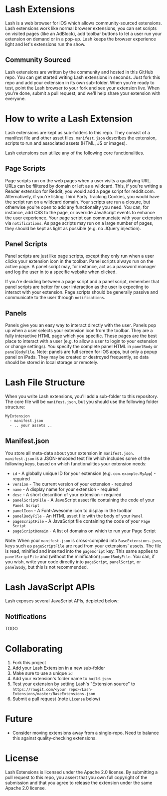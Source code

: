 # Lash Extensions

Lash is a web browser for iOS which allows community-sourced extensions.  Lash extensions work like normal browser extensions, you can set scripts on visited pages (like an AdBlock), add toolbar buttons to let a user run your extension on demand or in a pop-up.  Lash keeps the browser experience light and let's extensions run the show.

## Community Sourced

Lash extensions are written by the community and hosted in this GitHub repo.  You can get started writing Lash extensions in seconds.  Just fork this repo and add your extension in its own sub-folder.  When you're ready to test, point the Lash browser to your fork and see your extension live.  When you're done, submit a pull request, and we'll help share your extension with everyone.

# How to write a Lash Extension

Lash extensions are kept as sub-folders to this repo.  They consist of a manifest file and other asset files.  `manifest.json` describes the extension, scripts to run and associated assets (HTML, JS or images).

Lash extensions can utilize any of the following core functionalities.

## Page Scripts

Page scripts run on the web pages when a user visits a qualifying URL.  URLs can be filitered by domain or left as a wildcard.  This, if you're writing a Reader extension for Reddit, you would add a page script for reddit.com.  Alternatively, if you're listing Third Party Tracking Cookies, you would have the script run on a wildcard domain.  Your scripts are run a closure, but otherwise you're open to add any functionality you need.  You can, for instance, add CSS to the page, or override JavaScript events to enhance the user experience.  Your page script can communciate with your extension via `notifications`.  As page scripts may run on a large number of pages, they should be kept as light as possible (e.g. no JQuery injection).

## Panel Scripts

Panel scripts are just like page scripts, except they only run when a user clicks your extension icon in the toolbar.  Panel scripts always run on the active page.  A panel script may, for instance, act as a password manager and log the user in to a specific website when clicked.

If you're deciding between a page script and a panel script, remember that panel scripts are better for user interaction as the user is expecting to interact with your extension.  Page scripts should be generally passive and communicate to the user through `notifications`.

## Panels

Panels give you an easy way to interact directly with the user.  Panels pop up when a user selects your extension icon from the toolbar.  They are a fully interactive HTML page which you specific.  These pages are the best place to interact with a user (e.g. to allow a user to login to your extension or change settings).  You specify the complete panel HTML in `panelBody` or `panelBodyFile`.  Note: panels are full screen for iOS apps, but only a popup panel on iPads.  They may be created or destroyed frequently, so data should be stored in local storage or remotely.

# Lash File Structure

When you write Lash extensions, you'll add a sub-folder to this repository.  The core file will be `manifest.json`, but you should use the following folder structure:

```sh
MyExtension
  - manifest.json
  - .. your assets ..
```

## Manifest.json

You store all meta-data about your extension in `manifest.json`.  `manifest.json` is a JSON-encoded text file which includes some of the following keys, based on which functionalities your extension needs:

 * `id` - A globally unique ID for your extension (e.g. `com.example.MyApp`) - required
 * `version` - The current version of your extension - required
 * `name` - A display name for your extension - required
 * `desc` - A short descrition of your extension - required
 * `panelScriptFile` - A JavaScript asset file containing the code of your `Panel Script`
 * `panelIcon` - A Font-Awesome icon to display in the toolbar
 * `panelBodyFile` - An HTML asset file with the body of your `Panel`
 * `pageScriptFile` - A JavaScript file containing the code of your `Page Script`
 * `pageScriptDomain` - A list of domains on which to run your Page Script

Note: When your `manifest.json` is cross-compiled into `BaseExtensions.json`, keys such as `pageScriptFile` are read from your extensions' assets.  The file is read, minified and inserted into the `pageScript` key.  This same applies to `panelScriptFile` and (without the minification) `panelBodyFile`.  You can, if you wish, write your code directly into `pageScript`, `panelScript`, or `panelBody`, but this is not recommended.

# Lash JavaScript APIs

Lash exposes several JavaScript APIs, depicted below:

## Notifications

TODO

# Collaborating

1) Fork this project
2) Add your Lash Extension in a new sub-folder
3) Make sure to use a unique `id`
4) Add your extension's folder name to `build.json`
5) Test your extension by setting Lash's "Extension source" to `https://rawgit.com/<your repo>/Lash-Extensions/master/BaseExtensions.json`
6) Submit a pull request (note `License` below)

# Future

* Consider moving extensions away from a single-repo.  Need to balance this against quality-checking extensions.
# License

Lash Extensions is licensed under the Apache 2.0 license.  By submitting a pull request to this repo, you assert that you own full copyright of the submission and that you agree to release the extension under the same Apache 2.0 license.